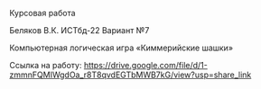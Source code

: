Курсовая работа

Беляков В.К. ИСТбд-22 Вариант №7

Компьютерная логическая игра «Киммерийские шашки»

Ссылка на работу: https://drive.google.com/file/d/1-zmmnFQMIWgdOa_r8T8qvdEGTbMWB7kG/view?usp=share_link
